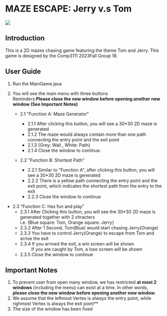 # MAZE ESCAPE: Jerry v.s Tom
<img src = "https://github.com/VincentComp/Comp3111F23G18/blob/Master/Team%20Formation.png">


## Introduction
This is a 2D mazes chasing game featuring the theme Tom and Jerry. This game is designed by the Comp3111 2023Fall Group 18. 

## User Guide
1. Run the MainGame.java
2. You will see the main menu with three buttons
<br>Reminders:**Please close the new window before opening another new window (See Important Notes)**



   * 2.1 "Function A: Maze Generator"
     * 2.1.1 After clicking this button, you will see a 30*30 2D maze is generated
     * 2.1.2 The maze would always contain more than one path connecting the entry point and the exit point
     * 2.1.3 {Grey: Wall , White: Path}
     * 2.1.4  Close the window to continue.


   * 2.2 "Function B: Shortest Path"
     * 2.2.1 Similar to "Function A",  after clicking this button, you will see a 30*30 2D maze is generated
     * 2.2.2 There is a yellow path connecting the entry point and the exit point, which indicates the shortest path from the entry to the exit
     * 2.2.3 Close the window to continue


  * 2.3 "Function C: Has fun and play"
    * 2.3.1 After Clicking this button, you will see the 30*30 2D maze is generated together with 2 chracters <br> i.e. {Blue square: Tom, Orange square: Jerry}
    * 2.3.2 After 1 Second, Tom(Blue) would start chasing Jerry(Orange)
    * 2.3.3 You have to control Jerry(Orange) to escape from Tom and arrive the exit
    * 2.3.4 If you arrived the exit, a win screen will be shown
    <br> &nbsp;&nbsp;&nbsp;&nbsp;&nbsp;&nbsp;&nbsp;&nbsp; 
    If you are caught by Tom, a lose screen will be shown
    * 2.3.5 Close the window to continue


## Important Notes
1. To prevent user from open many window, we has restricted **at most 2 windows** (including the menu) can exist at a time. In other words, **please close the new window before opening another new window**. 
2. We assume that the leftmost Vertex is always the entry point, while righmost Vertex is always the exit point**
3. The size of the window has been fixed 
